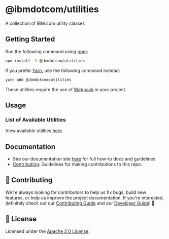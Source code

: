 # @ibmdotcom/utilities

A collection of IBM.com utility classes

## Getting Started

Run the following command using [npm](https://www.npmjs.com/):

```bash
npm install -S @ibmdotcom/utilities
```

If you prefer [Yarn](https://yarnpkg.com/en/), use the following command
instead:

```bash
yarn add @ibmdotcom/utilities
```

These utilities require the use of [Webpack](https://webpack.js.org/) in your
project.

## Usage

### List of Available Utilities

View available utilities
[here](https://ibmdotcomlibrary-utilities.mybluemix.net/).

## Documentation

- See our documentation site [here](https://carbonforibm-website.mybluemix.net)
  for full how-to docs and guidelines
- [Contributing](https://github.com/carbon-design-system/ibm-dotcom-library/blob/master/.github/CONTRIBUTING.md):
  Guidelines for making contributions to this repo.

## 🙌 Contributing

We're always looking for contributors to help us fix bugs, build new features,
or help us improve the project documentation. If you're interested, definitely
check out our
[Contributing Guide](https://github.com/carbon-design-system/ibm-dotcom-library/blob/master/.github/CONTRIBUTING.md)
and our
[Developer Guide](https://github.com/carbon-design-system/ibm-dotcom-library/blob/master/docs/developing.md)!
👀

## 📝 License

Licensed under the
[Apache 2.0 License](https://github.com/carbon-design-system/ibm-dotcom-library/blob/master/LICENSE).
